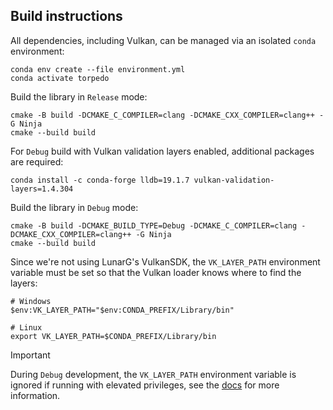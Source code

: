 ## Build instructions
All dependencies, including Vulkan, can be managed via an isolated `conda` environment:
```shell
conda env create --file environment.yml
conda activate torpedo
```

Build the library in `Release` mode:
```shell
cmake -B build -DCMAKE_C_COMPILER=clang -DCMAKE_CXX_COMPILER=clang++ -G Ninja
cmake --build build
```

For `Debug` build with Vulkan validation layers enabled, additional packages are required:
```shell
conda install -c conda-forge lldb=19.1.7 vulkan-validation-layers=1.4.304
```

Build the library in `Debug` mode:
```shell
cmake -B build -DCMAKE_BUILD_TYPE=Debug -DCMAKE_C_COMPILER=clang -DCMAKE_CXX_COMPILER=clang++ -G Ninja
cmake --build build
```

Since we're not using LunarG's VulkanSDK, the `VK_LAYER_PATH` environment variable must be set so that the Vulkan loader
knows where to find the layers:
```shell
# Windows
$env:VK_LAYER_PATH="$env:CONDA_PREFIX/Library/bin"

# Linux
export VK_LAYER_PATH=$CONDA_PREFIX/Library/bin
```

> [!IMPORTANT]
> During `Debug` development, the `VK_LAYER_PATH` environment variable is ignored if running with elevated privileges, 
> see the [docs](https://github.com/KhronosGroup/Vulkan-Loader/blob/main/docs/LoaderLayerInterface.md) for more information.
